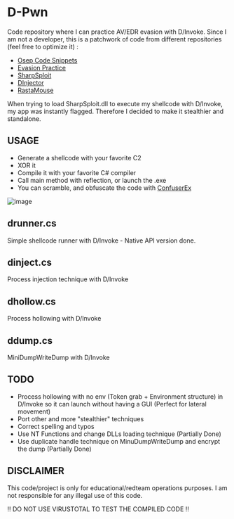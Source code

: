 # D-Pwn
Code repository where I can practice AV/EDR evasion with D/Invoke. Since I am not a developer, this is a patchwork of code from different repositories (feel free to optimize it) :
- [Osep Code Snippets](https://github.com/chvancooten/OSEP-Code-Snippets)
- [Evasion Practice](https://github.com/cinzinga/Evasion-Practice)
- [SharpSploit](https://github.com/cobbr/SharpSploit)
- [DInjector](https://github.com/snovvcrash/DInjector)
- [RastaMouse](https://github.com/rasta-mouse/DInvoke)

When trying to load SharpSploit.dll to execute my shellcode with D/Invoke, my app was instantly flagged. Therefore I decided to make it stealthier and standalone.

## USAGE
- Generate a shellcode with your favorite C2
- XOR it
- Compile it with your favorite C# compiler
- Call main method with reflection, or launch the .exe
- You can scramble, and obfuscate the code with [ConfuserEx](https://github.com/mkaring/ConfuserEx)

![image](https://user-images.githubusercontent.com/18697868/140501678-936d8ca9-a20c-4829-beea-796ec6f746d3.png)

## drunner.cs
Simple shellcode runner with D/Invoke - Native API version done.

## dinject.cs
Process injection technique with D/Invoke

## dhollow.cs
Process hollowing with D/Invoke

## ddump.cs
MiniDumpWriteDump with D/Invoke

## TODO
- Process hollowing with no env (Token grab + Environment structure) in D/Invoke so it can launch without having a GUI (Perfect for lateral movement)
- Port other and more "stealthier" techniques
- Correct spelling and typos
- Use NT Functions and change DLLs loading technique (Partially Done)
- Use duplicate handle technique on MinuDumpWriteDump and encrypt the dump (Partially Done)

## DISCLAIMER
This code/project is only for educational/redteam operations purposes. I am not responsible for any illegal use of this code. 

!! DO NOT USE VIRUSTOTAL TO TEST THE COMPILED CODE  !!
